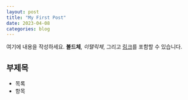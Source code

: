 ```yaml
---
layout: post
title: "My First Post"
date: 2023-04-08
categories: blog
---
```


여기에 내용을 작성하세요. **볼드체**, *이탤릭체*, 그리고 [링크](http://example.com)를 포함할 수 있습니다.

## 부제목

- 목록
- 항목
